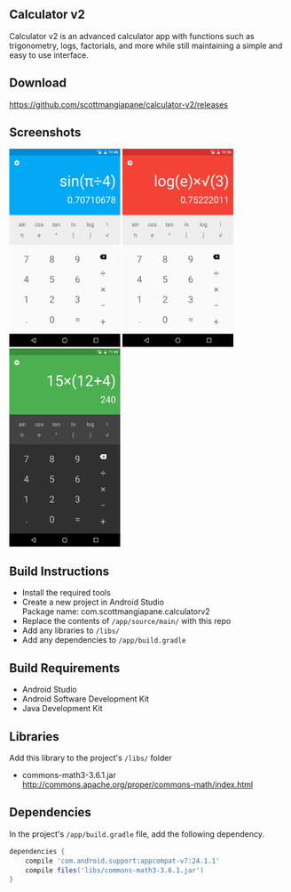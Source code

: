 ## Calculator v2

Calculator v2 is an advanced calculator app with functions such as trigonometry, logs, factorials, and more while still maintaining a simple and easy to use interface.

## Download

https://github.com/scottmangiapane/calculator-v2/releases

## Screenshots

<img src="screenshots/1.png" width="200">
<img src="screenshots/2.png" width="200">
<img src="screenshots/3.png" width="200">

## Build Instructions

* Install the required tools
* Create a new project in Android Studio  
  Package name: com.scottmangiapane.calculatorv2
* Replace the contents of `/app/source/main/` with this repo
* Add any libraries to `/libs/`
* Add any dependencies to `/app/build.gradle`

## Build Requirements

* Android Studio
* Android Software Development Kit
* Java Development Kit

## Libraries

Add this library to the project's `/libs/` folder
* commons-math3-3.6.1.jar  
  http://commons.apache.org/proper/commons-math/index.html

## Dependencies

In the project's `/app/build.gradle` file, add the following dependency.
```groovy
dependencies {
    compile 'com.android.support:appcompat-v7:24.1.1'
    compile files('libs/commons-math3-3.6.1.jar')
}
```
